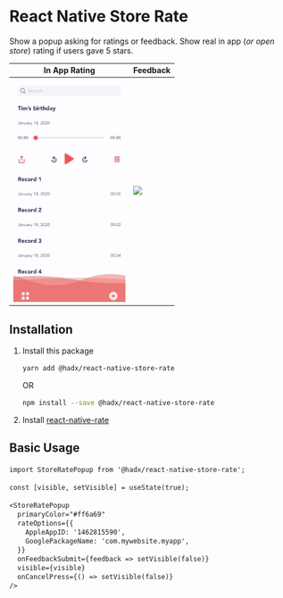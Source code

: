# React Native Store Rate

Show a popup asking for ratings or feedback. Show real in app (*or open store*) rating if users gave 5 stars.

|In App Rating|Feedback|
|---------------------------------------------|---------------------------------------------|
|<img src="./assets/rate.gif" height=400>|<img src="./assets/feedback.gif" height=400>|

## Installation

1. Install this package
    ```bash
    yarn add @hadx/react-native-store-rate
    ```

    OR

    ```bash
    npm install --save @hadx/react-native-store-rate
    ```

2. Install [react-native-rate](https://www.npmjs.com/package/react-native-rate#getting-started)

## Basic Usage

```tsx
import StoreRatePopup from '@hadx/react-native-store-rate';

const [visible, setVisible] = useState(true);

<StoreRatePopup
  primaryColor="#ff6a69"
  rateOptions={{
    AppleAppID: '1462815590',
    GooglePackageName: 'com.mywebsite.myapp',
  }}
  onFeedbackSubmit={feedback => setVisible(false)}
  visible={visible}
  onCancelPress={() => setVisible(false)}
/>
```